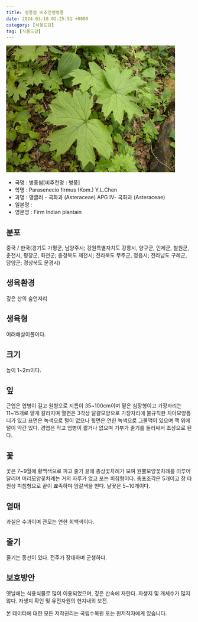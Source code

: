 ```yaml
---
title: 병풍쌈_비추천명병풍
date: 2024-03-18 02:25:51 +0800
category: [식물도감]
tag: [식물도감]
---
```




![병풍쌈[비추천명 : 병풍]](/assets/img/fileUpload/plants/basic/Compositae/Parasenecio/10006/10006_1_th2.jpg)
- 국명 : 병풍쌈[비추천명 : 병풍]
- 학명 : Parasenecio firmus (Kom.) Y.L.Chen
- 과명 : 앵글러 - 국화과 (Asteraceae) APG Ⅳ- 국화과 (Asteraceae)
- 일본명 : 
- 영문명 : Firm Indian plantain


## 분포
중국 / 한국(경기도 가평군, 남양주시; 강원특별자치도 강릉시, 양구군, 인제군, 철원군, 춘천시, 평창군, 화천군; 충청북도 제천시; 전라북도 무주군, 정읍시; 전라남도 구례군, 담양군; 경상북도 문경시) 
## 생육환경
깊은 산의 숲언저리
## 생육형
여러해살이풀이다.
## 크기
높이 1~2m이다.
## 잎
근엽은 엽병이 길고 원형으로 지름이 35~100cm이며 밑은 심장형이고 가장자리는 11~15개로 얕게 갈라지며 열편은 3각상 달걀모양으로 가장자리에 불규칙한 치아모양톱니가 있고 표면은 녹색으로 털이 없으나 뒷면은 연한 녹색으로 그물맥이 있으며 맥 위에 털이 약간 있다. 경엽은 작고 엽병이 짧거나 없으며 기부가 줄기를 둘러싸서 초상으로 된다.
## 꽃
꽃은 7~9월에 황백색으로 피고 줄기 끝에 총상꽃차례가 모여 원뿔모양꽃차례를 이루어 달리며 머리모양꽃차례는 거의 자루가 없고 포는 피침형이다. 총포조각은 5개이고 장 타원상 피침형으로 끝이 뾰족하며 암갈색을 띤다. 낱꽃은 5~10개이다.
## 열매
과실은 수과이며 관모는 연한 회백색이다.
## 줄기
줄기는 종선이 있다. 전주가 장대하며 군생하다.
## 보호방안
옛날에는 식용식물로 많이 이용되었으며, 깊은 산속에 자란다. 자생지 및 개체수가 많지 않다. 자생지 확인 및 유전자원의 현지내외 보전.






본 데이터에 대한 모든 저작권리는 국립수목원 또는 원저작자에게 있습니다.
